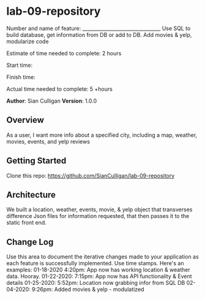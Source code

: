 # lab-09-repository

Number and name of feature: ________________________________
Use SQL to build database, get information from DB or add to DB.
Add movies & yelp, modularize code

Estimate of time needed to complete: 2 hours

Start time: 

Finish time: 

Actual time needed to complete: 5 +hours

**Author**: 
Sian Culligan
**Version**: 1.0.0 

## Overview

As a user, I want more info about a specified city, including a map, weather, movies, events, and yelp reviews

## Getting Started

Clone this repo: https://github.com/SianCulligan/lab-09-repository

## Architecture

We built a location, weather, events, movie, & yelp object that transverses difference Json files for information requested, that then passes it to the static front end.

## Change Log
 Use this area to document the iterative changes made to your application as each feature is successfully implemented. Use time stamps. Here's an examples:
01-18-2020 4:20pm: App now has working location & weather data. Hooray.
01-22-2020: 7:15pm: App now has API functionality & Event details
01-25-2020: 5:52pm: Location now grabbing infor from SQL DB
02-04-2020: 9:26pm: Added movies & yelp - modulatized

